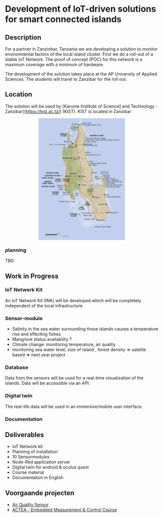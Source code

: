 # Development of IoT-driven solutions for smart connected islands

## Description
For a partner in Zanzinbar, Tanzania we are developing a solution to
monitor environmental factors of the local island cluster. First we do a roll-out of a 
stable IoT Network. The proof of concept (POC) for this network is a maximum
coverage with a minimum of hardware.

The development of the solution takes place at the AP University of Applied Sciences. The students
will travel to Zanzibar for the roll out.


## Location

The solution will be used by [Karume Institute of Science]
and Technology - Zanzibar](https://kist.ac.tz/) (KIST). KIST is located in Zanzibar

<img style="display: block; margin: auto;" src="zanzibar-map.jpg" alt="Zanzibar Island Map" height="400px"> 

###  planning 
TBD

## Work in Progress

### IoT Network Kit
An IoT Network Kit (INK) will be developed which will be completely independent
of the local infrastructure. 

### Sensor-module

- Salinity in the sea water surrounding those islands causes a temperature rise and effecting fishes
- Mangrove status availability ?
- Climate change: monitoring temperature, air quality
- monitoring sea water level, size of island , forest density => satelite based => next year project

### Database
Data from the sensors will be used for a real-time visualization of the islands. Data will be accessible via an API.

### Digital twin

The real-life data will be used in an immersive/mobile user interface.

### Documentation

## Deliverables

* IoT Network kit
* Planning of installation
* 10 Sensormodules
* Node-Red application server
* Digital twin for android & oculus quest
* Course material
* Documentation in English

## Voorgaande projecten 
* [Air Quality Sensor](https://ap-it-gh.github.io/ssys21-docs-luchtsensor/#/)
* [ACTEA - Embedded Measurement & Control Course](assets/actea-m2c8-emc.zip)
